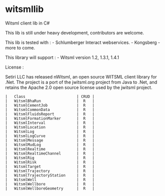 witsmllib
=========

Witsml client lib in C#

This lib is still under heavy development, contributors are welcome.

This lib is tested with :
	- Schlumberger Interact webservices.
	- Kongsberg
	- more to come.


This library will support :
	- Witsml version 1.2, 1.3.1, 1.4.1

License :

Setiri LLC has released nWitsml, an open source WITSML client library for .Net. 
The project is a port of the jwitsml.org project from Java to .Net, 
and retains the Apache 2.0 open source license used by the jwitsml project.

	
	|	Class						| CRUD |
	|	WitsmlBhaRun				|  R   |
	|	WitsmlCementJob				|  R   |
	|	WitsmlCommonData			|  R   |
	|	WitsmlFluidsReport			|  R   |
	|	WitsmlFormationMarker		|  R   |
	|	WitsmlInterval				|  R   |
	|	WitsmlLocation				|  R   |
	|	WitsmlLog					|  R   |
	|	WitsmlLogCurve				|  R   |
	|	WitsmlMessage				|  R   |
	|	WitsmlMudLog				|  R   |
	|	WitsmlRealtime				|  R   |
	|	WitsmlRealtimeChannel		|  R   |
	|	WitsmlRig					|  R   |
	|	WitsmlRisk					|  R   |
	|	WitsmlTarget				|  R   |
	|	WitsmlTrajectory			|  R   |
	|	WitsmlTrajectoryStation		|  R   |
	|	WitsmlWell					|  R   |
	|	WitsmlWellbore				|  R   |
	|	WitsmlWellboreGeometry		|  R   |
	